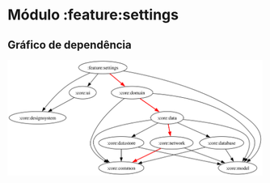 # Módulo :feature:settings
## Gráfico de dependência
![Gráfico de dependência](../../docs/images/graphs/dep_graph_feature_settings.svg)
